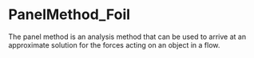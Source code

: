 # PanelMethod_Foil
The panel method is an analysis method that can be used to arrive at an approximate solution for the forces acting on an object in a flow. 
